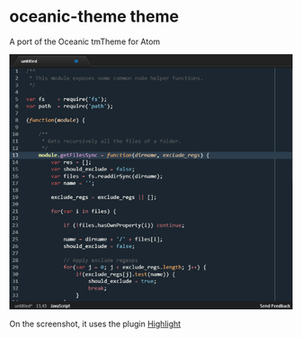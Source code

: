 # oceanic-theme theme

A port of the Oceanic tmTheme for Atom

![A screenshot](screen.png "Oceanic for Atom")

On the screenshot, it uses the plugin [Highlight]()
